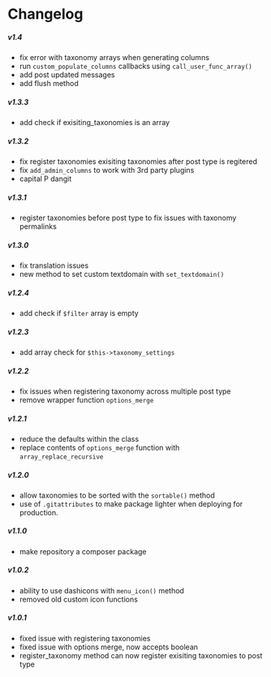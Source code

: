 # Changelog

##### v1.4
* fix error with taxonomy arrays when generating columns
* run `custom_populate_columns` callbacks using `call_user_func_array()`
* add post updated messages
* add flush method

##### v1.3.3
* add check if exisiting_taxonomies is an array

##### v1.3.2
* fix register taxonomies exisiting taxonomies after post type is regitered
* fix `add_admin_columns` to work with 3rd party plugins
* capital P dangit

##### v1.3.1
* register taxonomies before post type to fix issues with taxonomy permalinks

##### v1.3.0
* fix translation issues
* new method to set custom textdomain with `set_textdomain()`

##### v1.2.4
* add check if `$filter` array is empty

##### v1.2.3
* add array check for `$this->taxonomy_settings`

##### v1.2.2
* fix issues when registering taxonomy across multiple post type
* remove wrapper function `options_merge`

##### v1.2.1
* reduce the defaults within the class
* replace contents of `options_merge` function with `array_replace_recursive`

##### v1.2.0
* allow taxonomies to be sorted with the `sortable()` method
* use of `.gitattributes` to make package lighter when deploying for production.

##### v1.1.0
* make repository a composer package

##### v1.0.2
* ability to use dashicons with `menu_icon()` method
* removed old custom icon functions

##### v1.0.1
* fixed issue with registering taxonomies
* fixed issue with options merge, now accepts boolean
* register_taxonomy method can now register exisiting taxonomies to post type
